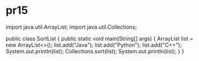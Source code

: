 # pr15
import java.util.ArrayList;
import java.util.Collections;

public class SortList {
  public static void main(String[] args) {
    ArrayList<String> list = new ArrayList<>();
    list.add("Java");
    list.add("Python");
    list.add("C++");
    System.out.println(list);
    Collections.sort(list);
    System.out.println(list);
  }
}
